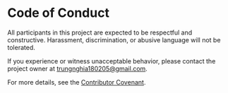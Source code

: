 # Code of Conduct

All participants in this project are expected to be respectful and constructive.
Harassment, discrimination, or abusive language will not be tolerated.

If you experience or witness unacceptable behavior, please contact the project owner at trungnghia180205@gmail.com.

For more details, see the [Contributor Covenant](https://www.contributor-covenant.org/version/2/1/code_of_conduct/).
